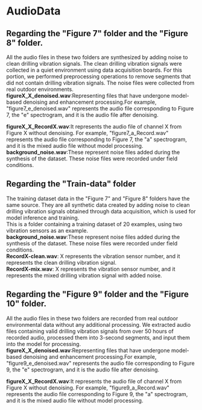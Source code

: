 # AudioData

## Regarding the "Figure 7" folder and the "Figure 8" folder.
All the audio files in these two folders are synthesized by adding noise to clean drilling vibration signals. The clean drilling vibration signals were collected in a quiet environment using data acquisition boards. For this portion, we performed preprocessing operations to remove segments that did not contain drilling vibration signals. The noise files were collected from real outdoor environments.<br>
   **figureX_X_denoised.wav**:Representing files that have undergone model-based denoising and enhancement processing.For example, "figure7_e_denoised.wav" represents the audio file corresponding to Figure 7, the "e" spectrogram, and it is the audio file after denoising.<br>
                            
   **figureX_X_RecordX.wav**:It represents the audio file of channel X from Figure X without denoising. For example, "figure7_a_Record.wav" represents the audio file corresponding to Figure 7, the "a" spectrogram, and it is the mixed audio file without model processing.<br>
   **background_noise.wav**:These represent noise files added during the synthesis of the dataset. These noise files were recorded under field conditions.<br>
## Regarding the "Train-data" folder<br>
The training dataset data in the "Figure 7" and "Figure 8" folders have the same source. They are all synthetic data created by adding noise to clean drilling vibration signals obtained through data acquisition, which is used for model inference and training.<br>
This is a folder containing a training dataset of 20 examples, using two   vibration sensors as an example.<br>
  **background_noise.wav**:These represent noise files added during the synthesis of the dataset. These noise files were recorded under field conditions.<br>
  **RecordX-clean.wav**:   X represents the vibration sensor number, and it represents the clean drilling vibration signal.<br>
  **RecordX-mix.wav**:     X represents the vibration sensor number, and it represents the mixed drilling vibration signal with added noise. <br>                           	
## Regarding the "Figure 9" folder and the "Figure 10" folder.
All the audio files in these two folders are recorded from real outdoor environmental data without any additional processing. We extracted audio files containing valid drilling vibration signals from over 50 hours of recorded audio, processed them into 3-second segments, and input them into the model for processing.<br>
   **figureX_X_denoised.wav**:Representing files that have undergone model-based denoising and enhancement processing.For example, "figure9_e_denoised.wav" represents the audio file corresponding to Figure 9, the "e" spectrogram, and it is the audio file after denoising.<br>
                            
   **figureX_X_RecordX.wav**:It represents the audio file of channel X from Figure X without denoising. For example, "figure9_a_Record.wav" represents the audio file corresponding to Figure 9, the "a" spectrogram, and it is the mixed audio file without model processing.<br>				            
   

    
